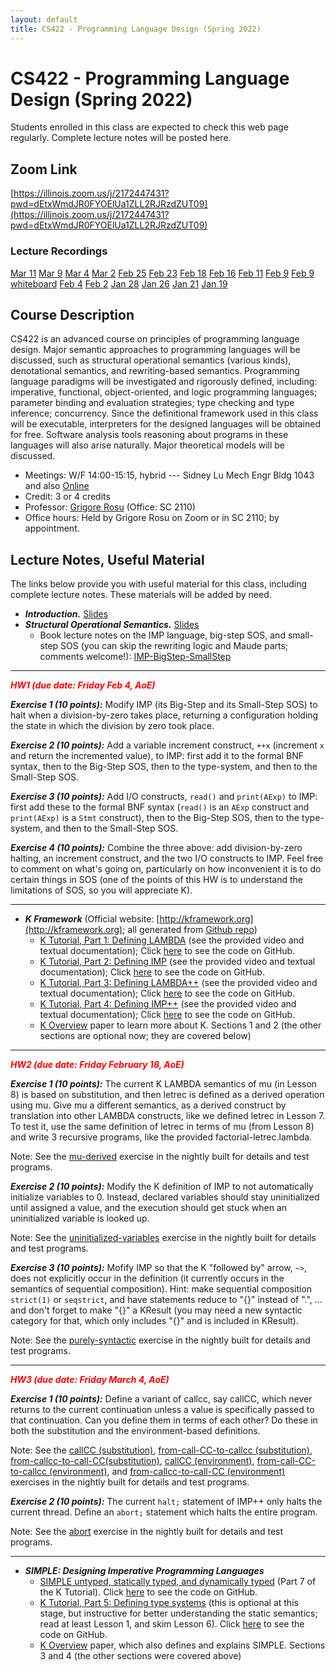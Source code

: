 ```yaml
---
layout: default
title: CS422 - Programming Language Design (Spring 2022)
---
```


# CS422 - Programming Language Design (Spring 2022)

Students enrolled in this class are expected to check this web page regularly. 
Complete lecture notes will be posted here.

## Zoom Link

[https://illinois.zoom.us/j/2172447431?pwd=dEtxWmdJR0FYOElUa1ZLL2RJRzdZUT09](https://illinois.zoom.us/j/2172447431?pwd=dEtxWmdJR0FYOElUa1ZLL2RJRzdZUT09)

### Lecture Recordings

[Mar 11](https://illinois.zoom.us/rec/share/ML65sDn7YitJZzeihbhg2TpfrdBVttBh84hYRonTCUj-OZbM7oqNa8S35E-0qw6n.D5_zLBtr2nbP9rEK?startTime=1647028885000)
[Mar 9](https://illinois.zoom.us/rec/share/Su6_mpih0yfgvPhm6GuFiCL7TvKqL0JAuhnVmTAu1b6ah0VAZOCOJ0DT7Aa7UnD_.mswM7UVJZkq2mZgI?startTime=1646856272000)
[Mar 4](https://illinois.zoom.us/rec/share/dURgBvIUSTuQWpSr7dy3itsqOjJEeFDDuOKOJEIDAXMXbTrQEX80qDiH5y3CnQdj.Yu1VhADofWwIlQ2d?startTime=1646424159000)
[Mar 2](https://illinois.zoom.us/rec/share/-VcriW7uP5cbIkF_eTHdZtCe6Qx0W0DFDMIHm4C7tfQ6qV3ewlRt2A6LTySrF6iT.6vCVJEIsPVTaD7JX?startTime=1646251243000)
[Feb 25](https://illinois.zoom.us/rec/share/Hw2pkOjLs1tvIReSrk50oxOTlqUH81uBsVhhivE8l7PdddVyElnXiRo5zAN3Mw6B.2VJnoEYQ628XIruC?startTime=1645819308000)
[Feb 23](https://illinois.zoom.us/rec/share/um40ZMuLx6EXr2hvGQD_BpXvGvXBM-Mc8uvHpRE2AildDju32LpUSO2aTd_uflrt.Dk5StW4ylnD3VZ6d?startTime=1645646501000)
[Feb 18](https://illinois.zoom.us/rec/share/Z79h57mfB1zYJDxawDsotUqL6OB19AKbpu0aeshvl9EZLpO1UTY0UmUzi15OIqy-.3lxHmMeDHljehvV8?startTime=1645214483000)
[Feb 16](https://illinois.zoom.us/rec/share/hH_qwfpkDm9fBFJpc880JB2m440UrDdWrVbj_WZERet8SVmQXTJroa-9einL1wkC.XIrdpnGnUpcbT6k_?startTime=1645041500000)
[Feb 11](https://illinois.zoom.us/rec/share/GHHfvQr3q0l57KdI8x9OUCrp6kzt_Etil-M8-6Y9xw34_QkCWFL676tEtQlsomqX.kdKSTh2omuotBDs7?startTime=1644610038000)
[Feb 9](https://illinois.zoom.us/rec/share/LaB7CflkvxQ4Zs-VoRTZ91QwYZHKB8k356PFqK36QrCeLfE-y9uAvFnfyjkthiO5.mrm_EPx0tNDfaenF?startTime=1644437009000)
[Feb 9 whiteboard]({{site.baseurl}}/assets/CS422-Feb_9_whiteboard.jpg)
[Feb 4](https://illinois.zoom.us/rec/share/d7_AFFnzp3z_GWk3cdRXmOi0lyb_HPW2EkUFSaH8G-XmE6BINyzbpnbVAIlHjITL.XsF2F1FzfukbxAOs?startTime=1644004900000)
[Feb 2](https://illinois.zoom.us/rec/share/ZJwUdLcg3sTkIiylhyXLvQ3qPYWXbidXuDA5Yd25cRmM6wIBBrL_qWOxGY7e8S_X.aOSgYOrqlH8yHRUs?startTime=1643832156000) 
[Jan 28](https://illinois.zoom.us/rec/share/lz0ZOwGfDYLrDznX9UDFn53DeJuRRpCpGYlZ6dToT6yA1o9Q5inYGHwR1DqTtz5g.J7yUhEo7UOnlrd0u?startTime=1643400843000)
[Jan 26](https://illinois.zoom.us/rec/share/vqMewycqFFYZEMTyhDrxhS7aSGWDjubQokNj6CX2UE58l2LXGU7UYSqUuSm7n4Y-.gnOeZEjFPRqJOM9T?startTime=1643227356000)
[Jan 21](https://illinois.zoom.us/rec/share/BCUSRktliCEpiO4dkzLpdX3p9e4uh_VOcdK4vt3Y4_p4Zbr5riAbPXU_v1wIppjQ.fbfEnD9QzhwO9Mj9?startTime=1642795353000)
[Jan 19](https://illinois.zoom.us/rec/share/fiOmld9qHJ1W7HM6yHhYNe6PyHJ0k45blppXEkJJWG2Oi9RENx8lusN71dC-UmHc.CDCzsRL5XHuqFKom?startTime=1642622875000)

## Course Description

CS422 is an advanced course on principles of programming language design. Major semantic approaches to programming languages will be discussed, such as structural operational semantics (various kinds), denotational semantics, and rewriting-based semantics. Programming language paradigms will be investigated and rigorously defined, including: imperative, functional, object-oriented, and logic programming languages; parameter binding and evaluation strategies; type checking and type inference; concurrency. Since the definitional framework used in this class will be executable, interpreters for the designed languages will be obtained for free. Software analysis tools reasoning about programs in these languages will also arise naturally. Major theoretical models will be discussed.

- Meetings: W/F 14:00-15:15, hybrid --- Sidney Lu Mech Engr Bldg 1043 and also [Online](https://illinois.zoom.us/j/2172447431?pwd=dEtxWmdJR0FYOElUa1ZLL2RJRzdZUT09)
- Credit: 3 or 4 credits
- Professor: [Grigore Rosu]({{site.baseurl}}/people/grigore-rosu/index.html) (Office: SC 2110)
- Office hours: Held by Grigore Rosu on Zoom or in SC 2110; by appointment.

## Lecture Notes, Useful Material

The links below provide you with useful material for this class, including complete lecture notes. These materials will be added by need.

- ***Introduction.*** [Slides]({{site.baseurl}}/assets/CS422-Spring-2020-01.pdf)
- ***Structural Operational Semantics.*** [Slides]({{site.baseurl}}/assets/CS422-Spring-2020-02-Conventional-Executable-Semantics.pdf)
  - Book lecture notes on the IMP language, big-step SOS, and small-step SOS (you can skip the rewriting logic and Maude parts; comments welcome!): [IMP-BigStep-SmallStep]({{site.baseurl}}/assets/CS422-Spring-2020-02a-IMP-BigStep-SmallStep.pdf)


---
<b><em><span style="color:red">HW1 (due date: Friday Feb 4, AoE)</span></em></b>

***Exercise 1 (10 points):*** Modify IMP (its Big-Step and its Small-Step SOS) to halt when a division-by-zero takes place, returning a configuration holding the state in which the division by zero took place.

***Exercise 2 (10 points):*** Add a variable increment construct, `++x` (increment `x` and return the incremented value), to IMP: first add it to the formal BNF syntax, then to the Big-Step SOS, then to the type-system, and then to the Small-Step SOS.

***Exercise 3 (10 points):*** Add I/O constructs, `read()` and `print(AExp)` to IMP: first add these to the formal BNF syntax (`read()` is an `AExp` construct and `print(AExp)` is a `Stmt` construct), then to the Big-Step SOS, then to the type-system, and then to the Small-Step SOS.

***Exercise 4 (10 points):*** Combine the three above: add division-by-zero halting, an increment construct, and the two I/O constructs to IMP. Feel free to comment on what's going on, particularly on how inconvenient it is to do certain things in SOS (one of the points of this HW is to understand the limitations of SOS, so you will appreciate K).

---

- ***K Framework*** (Official website: [http://kframework.org](http://kframework.org); all generated from [Github repo](https://github.com/runtimeverification/k/tree/master/k-distribution/pl-tutorial))
  - [K Tutorial, Part 1: Defining LAMBDA](https://kframework.org/k-distribution/pl-tutorial/) (see the provided video and textual documentation); Click [here](https://github.com/kframework/k/tree/master/k-distribution/pl-tutorial/1_k/1_lambda) to see the code on GitHub. 
  - [K Tutorial, Part 2: Defining IMP](https://kframework.org/k-distribution/pl-tutorial/) (see the provided video and textual documentation); Click [here](https://github.com/kframework/k/tree/master/k-distribution/pl-tutorial/1_k/2_imp) to see the code on GitHub. 
  - [K Tutorial, Part 3: Defining LAMBDA++](https://kframework.org/k-distribution/pl-tutorial/) (see the provided video and textual documentation); Click [here](https://github.com/kframework/k/tree/master/k-distribution/pl-tutorial/1_k/3_lambda%2B%2B) to see the code on GitHub. 
  - [K Tutorial, Part 4: Defining IMP++](https://kframework.org/k-distribution/pl-tutorial/) (see the provided video and textual documentation); Click [here](https://github.com/kframework/k/tree/master/k-distribution/pl-tutorial/1_k/4_imp%2B%2B) to see the code on GitHub. 
  - [K Overview]({{site.baseurl}}/assets/CS422-K-Overview.pdf) paper to learn more about K. Sections 1 and 2 (the other sections are optional now; they are covered below)

---
<b><em><span style="color:red">HW2 (due date: Friday February 18, AoE)</span></em></b>

***Exercise 1 (10 points):*** The current K LAMBDA semantics of mu (in Lesson 8) is based on substitution, and then letrec is defined as a derived operation using mu. Give mu a different semantics, as a derived construct by translation into other LAMBDA constructs, like we defined letrec in Lesson 7. To test it, use the same definition of letrec in terms of mu (from Lesson 8) and write 3 recursive programs, like the provided factorial-letrec.lambda.

Note: See the [mu-derived](https://github.com/kframework/k/tree/master/k-distribution/pl-tutorial/1_k/1_lambda/lesson_8/exercises/mu-derived) exercise in the nightly built for details and test programs.

***Exercise 2 (10 points):*** Modify the K definition of IMP to not automatically initialize variables to 0. Instead, declared variables should stay uninitialized until assigned a value, and the execution should get stuck when an uninitialized variable is looked up.

Note: See the [uninitialized-variables](https://github.com/kframework/k/tree/master/k-distribution/pl-tutorial/1_k/2_imp/lesson_4/exercises/uninitialized-variables) exercise in the nightly built for details and test programs.

***Exercise 3 (10 points):*** Mofify IMP so that the K "followed by" arrow, `~>`, does not explicitly occur in the definition (it currently occurs in the semantics of sequential composition). Hint: make sequential composition `strict(1)` or `seqstrict`, and have statements reduce to "{}" instead of ".", ... and don't forget to make "{}" a KResult (you may need a new syntactic category for that, which only includes "{}" and is included in KResult).

Note: See the [purely-syntactic](https://github.com/kframework/k/tree/master/k-distribution/pl-tutorial/1_k/2_imp/lesson_4/exercises/purely-syntactic) exercise in the nightly built for details and test programs.

---
<b><em><span style="color:red">HW3 (due date: Friday March 4, AoE)</span></em></b>

***Exercise 1 (10 points):*** Define a variant of callcc, say callCC, which never returns to the current continuation unless a value is specifically passed to that continuation. Can you define them in terms of each other? Do these in both the substitution and the environment-based definitions.

Note: See the [callCC (substitution)](https://github.com/kframework/k/tree/master/k-distribution/pl-tutorial/1_k/3_lambda%2B%2B/lesson_1/exercises/callCC), 
[from-call-CC-to-callcc (substitution)](https://github.com/kframework/k/tree/master/k-distribution/pl-tutorial/1_k/3_lambda%2B%2B/lesson_1/exercises/from-call-CC-to-callcc), [from-callcc-to-call-CC(substitution)](https://github.com/kframework/k/tree/master/k-distribution/pl-tutorial/1_k/3_lambda%2B%2B/lesson_1/exercises/from-callcc-to-call-CC), 
[callCC (environment)](https://github.com/kframework/k/tree/master/k-distribution/pl-tutorial/1_k/3_lambda%2B%2B/lesson_6/exercises/callCC), 
[from-call-CC-to-callcc (environment)](https://github.com/kframework/k/tree/master/k-distribution/pl-tutorial/1_k/3_lambda%2B%2B/lesson_6/exercises/from-call-CC-to-callcc), and [from-callcc-to-call-CC (environment)](https://github.com/kframework/k/tree/master/k-distribution/pl-tutorial/1_k/3_lambda%2B%2B/lesson_6/exercises/from-callcc-to-call-CC) exercises in the nightly built for details and test programs.

***Exercise 2 (10 points):*** The current `halt;` statement of IMP++ only halts the current thread.  Define an `abort;` statement which halts the entire program.

Note: See the [abort](https://github.com/runtimeverification/k/tree/master/k-distribution/pl-tutorial/1_k/4_imp%2B%2B/lesson_7/exercises/abort) exercise in the nightly built for details and test programs.

---

- ***SIMPLE: Designing Imperative Programming Languages***
  - [SIMPLE untyped, statically typed, and dynamically typed](https://kframework.org/k-distribution/pl-tutorial/) (Part 7 of the K Tutorial). Click [here](https://github.com/kframework/k/tree/master/k-distribution/pl-tutorial/2_languages/1_simple) to see the code on GitHub.
  - [K Tutorial, Part 5: Defining type systems](https://kframework.org/k-distribution/pl-tutorial/) (this is optional at this stage, but instructive for better understanding the static semantics; read at least Lesson 1, and skim Lesson 6). Click [here](https://github.com/kframework/k/tree/master/k-distribution/pl-tutorial/1_k/5_types) to see the code on GitHub. 
  - [K Overview]({{site.baseurl}}/assets/CS422-K-Overview.pdf) paper, which also defines and explains SIMPLE. Sections 3 and 4 (the other sections were covered above)
